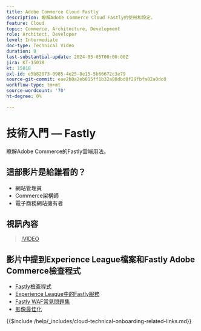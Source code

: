 ```yaml
---
title: Adobe Commerce Cloud Fastly
description: 瞭解Adobe Commerce Cloud Fastly的使用和設定。
feature: Cloud
topic: Commerce, Architecture, Development
role: Architect, Developer
level: Intermediate
doc-type: Technical Video
duration: 0
last-substantial-update: 2024-03-05T00:00:00Z
jira: KT-15018
kt: 15018
exl-id: e5b82073-0905-4e25-8e15-5b66672c3e79
source-git-commit: eae2b8a2eb815ff1b32a80dbd0f29fbfa82a0dc0
workflow-type: tm+mt
source-wordcount: '70'
ht-degree: 0%

---
```


# 技術入門 — Fastly

瞭解Adobe Commerce的Fastly雲端用法。

## 這部影片是給誰看的？

- 網站管理員
- Commerce架構師
- 電子商務網站擁有者

## 視訊內容

>[!VIDEO](https://video.tv.adobe.com/v/3427695?learn=on)

## 影片中提到Experience League檔案和Fastly Adobe Commerce檢查程式

- [Fastly檢查程式](https://adobe-commerce-tester.freetls.fastly.net/adobe-commerce-tester/)
- [Experience League中的Fastly服務](https://experienceleague.adobe.com/docs/commerce-cloud-service/user-guide/cdn/fastly.html?lang=zh-Hant)
- [Fastly WAF常見問題集](https://experienceleague.adobe.com/docs/commerce-knowledge-base/kb/faq/web-application-firewall-waf-powered-by-fastly-the-faq.html?lang=zh-Hant)
- [影像最佳化](https://experienceleague.adobe.com/docs/commerce-operations/implementation-playbook/best-practices/development/image-optimization.html?lang=zh-Hant)

{{$include /help/_includes/cloud-technical-onboarding-related-links.md}}

